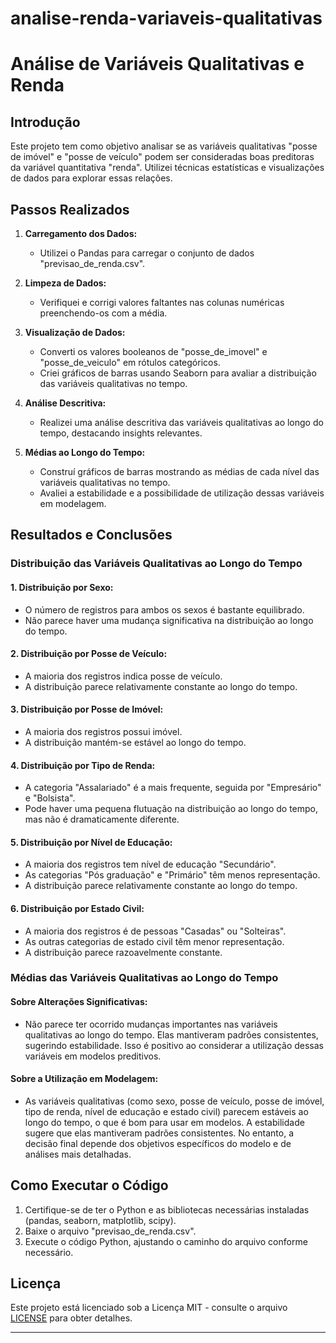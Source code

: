 # analise-renda-variaveis-qualitativas
# Análise de Variáveis Qualitativas e Renda

## Introdução
Este projeto tem como objetivo analisar se as variáveis qualitativas "posse de imóvel" e "posse de veículo" podem ser consideradas boas preditoras da variável quantitativa "renda". Utilizei técnicas estatísticas e visualizações de dados para explorar essas relações.

## Passos Realizados

1. **Carregamento dos Dados:**
   - Utilizei o Pandas para carregar o conjunto de dados "previsao_de_renda.csv".

2. **Limpeza de Dados:**
   - Verifiquei e corrigi valores faltantes nas colunas numéricas preenchendo-os com a média.

3. **Visualização de Dados:**
   - Converti os valores booleanos de "posse_de_imovel" e "posse_de_veiculo" em rótulos categóricos.
   - Criei gráficos de barras usando Seaborn para avaliar a distribuição das variáveis qualitativas no tempo.

4. **Análise Descritiva:**
   - Realizei uma análise descritiva das variáveis qualitativas ao longo do tempo, destacando insights relevantes.

5. **Médias ao Longo do Tempo:**
   - Construí gráficos de barras mostrando as médias de cada nível das variáveis qualitativas no tempo.
   - Avaliei a estabilidade e a possibilidade de utilização dessas variáveis em modelagem.

## Resultados e Conclusões

### Distribuição das Variáveis Qualitativas ao Longo do Tempo

#### 1. Distribuição por Sexo:
   - O número de registros para ambos os sexos é bastante equilibrado.
   - Não parece haver uma mudança significativa na distribuição ao longo do tempo.

#### 2. Distribuição por Posse de Veículo:
   - A maioria dos registros indica posse de veículo.
   - A distribuição parece relativamente constante ao longo do tempo.

#### 3. Distribuição por Posse de Imóvel:
   - A maioria dos registros possui imóvel.
   - A distribuição mantém-se estável ao longo do tempo.

#### 4. Distribuição por Tipo de Renda:
   - A categoria "Assalariado" é a mais frequente, seguida por "Empresário" e "Bolsista".
   - Pode haver uma pequena flutuação na distribuição ao longo do tempo, mas não é dramaticamente diferente.

#### 5. Distribuição por Nível de Educação:
   - A maioria dos registros tem nível de educação "Secundário".
   - As categorias "Pós graduação" e "Primário" têm menos representação.
   - A distribuição parece relativamente constante ao longo do tempo.

#### 6. Distribuição por Estado Civil:
   - A maioria dos registros é de pessoas "Casadas" ou "Solteiras".
   - As outras categorias de estado civil têm menor representação.
   - A distribuição parece razoavelmente constante.

### Médias das Variáveis Qualitativas ao Longo do Tempo

#### Sobre Alterações Significativas:
   - Não parece ter ocorrido mudanças importantes nas variáveis qualitativas ao longo do tempo. Elas mantiveram padrões consistentes, sugerindo estabilidade. Isso é positivo ao considerar a utilização dessas variáveis em modelos preditivos.

#### Sobre a Utilização em Modelagem:
   - As variáveis qualitativas (como sexo, posse de veículo, posse de imóvel, tipo de renda, nível de educação e estado civil) parecem estáveis ao longo do tempo, o que é bom para usar em modelos. A estabilidade sugere que elas mantiveram padrões consistentes. No entanto, a decisão final depende dos objetivos específicos do modelo e de análises mais detalhadas.

## Como Executar o Código
1. Certifique-se de ter o Python e as bibliotecas necessárias instaladas (pandas, seaborn, matplotlib, scipy).
2. Baixe o arquivo "previsao_de_renda.csv".
3. Execute o código Python, ajustando o caminho do arquivo conforme necessário.

## Licença
Este projeto está licenciado sob a Licença MIT - consulte o arquivo [LICENSE](LICENSE) para obter detalhes.

---
